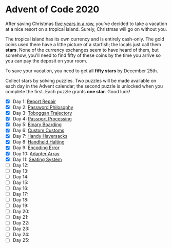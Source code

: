 # Advent of Code 2020

After saving Christmas [five years in a row][1], you've decided to take a vacation
at a nice resort on a tropical island. Surely, Christmas will go on without
you.

[1]: https://adventofcode.com/events

The tropical island has its own currency and is entirely cash-only. The gold
coins used there have a little picture of a starfish; the locals just call
them **stars**. None of the currency exchanges seem to have heard of them, but
somehow, you'll need to find fifty of these coins by the time you arrive so
you can pay the deposit on your room.

To save your vacation, you need to get all **fifty stars** by December 25th.

Collect stars by solving puzzles. Two puzzles will be made available on each
day in the Advent calendar; the second puzzle is unlocked when you complete
the first. Each puzzle grants **one star**. Good luck!

- [X] Day  1: [Report Repair](01-report_repair)
- [X] Day  2: [Password Philosophy](02-password_philosophy)
- [X] Day  3: [Toboggan Trajectory](03-toboggan_trajectory)
- [X] Day  4: [Passport Processing](04-passport_processing)
- [X] Day  5: [Binary Boarding](05-binary_boarding)
- [X] Day  6: [Custom Customs](06-custom_customs)
- [X] Day  7: [Handy Haversacks](07-handy_haversacks)
- [X] Day  8: [Handheld Halting](08-handheld_halting)
- [X] Day  9: [Encoding Error](09-encoding_error)
- [X] Day 10: [Adapter Array](10-adapter_array)
- [X] Day 11: [Seating System](11-seating_system)
- [ ] Day 12:
- [ ] Day 13:
- [ ] Day 14:
- [ ] Day 15:
- [ ] Day 16:
- [ ] Day 17:
- [ ] Day 18:
- [ ] Day 19:
- [ ] Day 20:
- [ ] Day 21:
- [ ] Day 22:
- [ ] Day 23:
- [ ] Day 24:
- [ ] Day 25:
